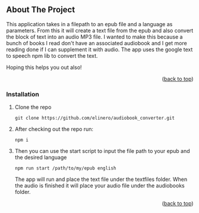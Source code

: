 <a name="readme-top"></a>


<!-- ABOUT THE PROJECT -->
## About The Project

This application takes in a filepath to an epub file and a language as parameters. 
From this it will create a text file from the epub and also convert the block of text into an audio MP3 file.
I wanted to make this because a bunch of books I read don't have an associated audiobook and I get more reading done if I can supplement it with audio.
The app uses the google text to speech npm lib to convert the text.

Hoping this helps you out also!

<p align="right">(<a href="#readme-top">back to top</a>)</p>

### Installation

1. Clone the repo
   ```
   git clone https://github.com/elinero/audiobook_converter.git
   ```
2. After checking out the repo run:
   ```
   npm i
   ```
3. Then you can use the start script to input the file path to your epub and the desired language
   ```
   npm run start /path/to/my/epub english
   ```
   The app will run and place the text file under the textfiles folder.
   When the audio is finished it will place your audio file under the audiobooks folder.

<p align="right">(<a href="#readme-top">back to top</a>)</p>
